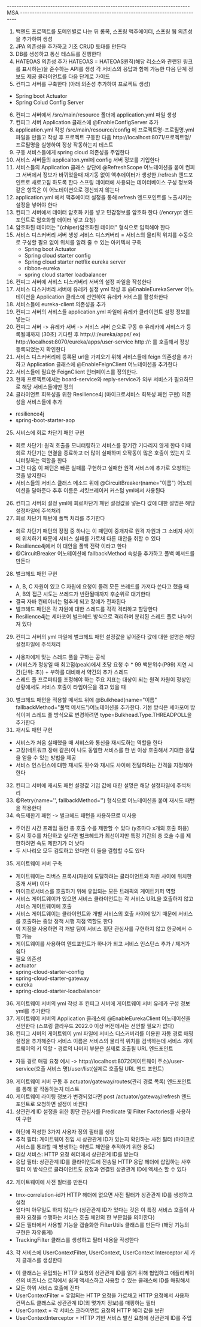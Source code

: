 ---------------------------------------------------------------------------- MSA ----------------------------------------------------------------------------
1. 백엔드 프로젝트를 도메인별로 나눈 뒤 롬복, 스프링 액추에이터, 스프링 웹 의존성을 추가하여 생성
2. JPA 의존성을 추가하고 기초 CRUD 토대를 만든다
3. DB를 생성하고 통신 테스트를 진행한다
4. HATEOAS 의존성 추가
  HATEOAS = HATEOAS원칙(해당 리소스와 관련된 링크를 표시하는)을 준수하는 API를 생성
  각 서비스의 응답과 함께 가능한 다음 단계 정보도 제공 클라이언트를 다음 단계로 가이드
5. 컨피그 서버를 구축한다 (아래 의존성 추가하여 프로젝트 생성)
  - Spring boot Actuator
  - Spring Colud Config Server
6. 컨피그 서버에서 /src/main/resource 폴더에 application.yml 파일 생성
7. 컨피그 서버 Application 클래스에 @EnableConfigServer 추가
8. application.yml 작성 /src/main/resource/config 에 프로젝트명-프로필명.yml 파일을 만들고 작성 후 프로젝트 구동한 다음 http://localhost:8071/프로젝트명/프로필명을 실행하여
  정상 작동하는지 테스트
9. 구동 서비스들에게 spring cloud 의존성을 주입한다
10. 서비스 서버들의 applicaiton.yml에 config 서버 정보를 기입한다
11. 서비스들의 Application 클래스 상단에 @RefreshScope 어노테이션을 붙여 컨피그 서버에서 정보가 바뀌었을때 재기동 없이 액추에이터가 생성한 /refresh 엔드포인트로 새로고침 하도록 한다
    스프링 데이터에 사용되는 데이터베이스 구성 정보와 같은 항목은 이 어노테이션으로 갱신되지 않는다
12. application.yml 에서 액추에이터 설정을 통해 refresh 엔드포인트를 노출시키는 설정을 넣어야 한다
13. 컨피그 서버에서 데이터 암호화 키를 넣고 민감정보를 암호화 한다 (/encrypt 엔드포인트로 암호화할 데이터 넣고 요청) 
14. 암호화된 데이터는 "{chiper}암호화된 데이터" 형식으로 입력해야 한다
15. 서비스 디스커버리 서버 생성
    서비스 디스커버리 = 서비스의 물리적 위치를 수동으로 구성할 필요 없이 위치를 알려 줄 수 있는 아키텍처 구축
    - Spring boot Actuator
    - Spring cloud starter config
    - Spring cloud starter netflix eureka server
    - ribbon-eureka
    - spring cloud starter loadbalancer
16. 컨피그 서버에 서비스 디스커버리 서버의 설정 파일을 작성한다
17. 서비스 디스커버리 서버에 유레카 설정 yml 작성 후 @EnableEurekaServer 어노테이션을 Application 클래스에 선언하여 유레카 서비스를 활성화한다
18. 서비스들에 eureka-client 의존성을 추가
19. 컨피그 서버의 서비스들 application.yml 파일에 유레카 클라이언트 설정 정보를 넣는다
20. 컨피그 서버 -> 유레카 서버 -> 서비스 서버 순으로 구동 후 유레카에 서비스가 등록될때까지 (30초) 기다린 후
  http://<eureka service>:<port>/eureka/apps/<APPID> ex) http://localhost:8070/eureka/apps/user-service
  http://<eureka service>:<port>
  를 호출해서 정상 등록되었는지 확인한다
21. 서비스 디스커버리에 등록된 url을 가져오기 위해 서비스들에 feign 의존성을 추가하고 Application 클래스에 @EnableFeignClient 어노테이션을 추가한다
22. 서비스들에 필요한 FeignClient 인터페이스를 정의한다.
23. 현재 프로젝트에서는 board-service와 reply-service가 외부 서비스가 필요하므로 해당 서비스들에만 정의
24. 클라이언트 회복성을 위한 Resilience4j (마이크로서비스 회복성 패턴 구현) 의존성을 서비스들에 추가
   - resilience4j
   - spring-boot-starter-aop
25. 서비스에 회로 차단기 패턴 구현
   - 회로 차단기: 원격 호출을 모니터링하고 서비스를 장기간 기다리지 않게 한다 이때 회로 차단기는 연결을 종료하고 더 많이 실패하며 오작동이 많은 호출이 있는지 모니터링하는 역할을 한다
   - 그런 다음 이 패턴은 빠른 실패를 구현하고 실패한 원격 서비스에 추가로 요청하는것을 방지한다
   - 서비스들의 서비스 클래스 메소드 위에 @CircuitBreaker(name="이름") 어노테이션을 달아준다 추후 이름은 서킷브레이커 커스텀 yml에서 사용된다
26. 컨피그 서버의 설정 yml에 회로차단기 패턴 설정값을 넣는다 값에 대한 설명은 해당 설정파일에 주석처리
27. 회로 차단기 패턴에 폴백 처리를 추가한다
   - 회로 차단기 패턴의 장점 중 하나는 이 패턴이 중개자로 원격 자원과 그 소비자 사이에 위치하기 때문에 서비스 실패를 가로채 다른 대안을 취할 수 있다
   - Resilience4j에서 이 대안을 폴백 전략 이라고 한다
   - @CircuitBreaker 어노테이션에 fallbackMethod 속성을 추가하고 폴백 메서드를 만든다
28. 벌크헤드 패턴 구현
   - A, B, C 자원이 있고 C 자원에 요청이 몰려 모든 쓰레드를 가져다 쓴다고 했을 때 A, B의 접근 시도는 쓰레드가 반환될때까지 후순위로 대기한다
   - 결국 자바 컨테이너는 멈추게 되고 장애가 전파된다
   - 벌크헤드 패턴은 각 자원에 대한 스레드를 각각 격리하고 할당한다
   - Resilience4j는 세마포어 벌크헤드 방식으로 격리하며 분리된 스레드 풀로 나누어져 있다
29. 컨피그 서버의 yml 파일에 벌크헤드 패턴 설정값을 넣어준다 값에 대한 설명은 해당 설정파일에 주석처리
   - 사용자에게 맞는 스레드 풀을 구하는 공식
   - (서비스가 정상일 때 최고점(peak)에서 초당 요청 수 * 99 백분위수(P99) 지연 시간(단위: 초)) + 부하를 대비해서 약간의 추가 스레드
   - 스레드 풀 프로퍼티를 조정해야 하는 주요 지표는 대상이 되는 원격 자원이 정상인 상황에서도 서비스 호출이 타임아웃을 겪고 있을 때
30. 벌크헤드 패턴을 적용할 메서드 위에 @Bulkhead(name="이름" fallbackMethod="풀백 메서드")어노테이션을 추가한다.
   기본 방식은 세마포어 방식이며 스레드 풀 방식으로 변경하려면 type=Bulkhead.Type.THREADPOLL을 추가한다
31. 재시도 패턴 구현
   - 서비스가 처음 실패했을 때 서비스와 통신을 재시도하는 역할을 한다
   - 고장(네트워크 장애 같은)이 나도 동일한 서비스를 한 번 이상 호출해서 기대한 응답을 얻을 수 있는 방법을 제공
   - 서비스 인스턴스에 대한 재시도 횟수와 재시도 사이에 전달하려는 간격을 지정해야 한다
32. 컨피그 서버에 재시도 패턴 설정값 기입 값에 대한 설명은 해당 설정파일에 주석처리
33. @Retry(name='', fallbackMethod='') 형식으로 어노테이션을 붙여 재시도 패턴을 적용한다
34. 속도제한기 패턴 -> 벌크헤드 패턴을 사용하므로 미사용
   - 주어진 시간 프레임 동안 총 호출 수를 제한할 수 있다 (y초마다 x개의 호출 허용)
   - 동시 횟수를 차단하고 싶다면 벌크헤드가 최선이지만 특정 기간의 총 호술 수를 제한하려면 속도 제한기가 더 낫다
   - 두 시나리오 모두 검토하고 있다면 이 둘을 결합할 수도 있다
35. 게이트웨이 서버 구축
   - 게이트웨이는 리버스 프록시(자원에 도달하려는 클라이언트와 자원 사이에 위치한 중개 서버) 이다 
   - 마이크로서비스를 호출하기 위해 유입되는 모든 트래픽의 게이트키퍼 역할
   - 서비스 게이트웨이가 있으면 서비스 클라이언트는 각 서비스 URL을 호출하지 않고 서비스 게이트웨이에 호출
   - 서비스 게이트웨이는 클라이언트와 개별 서비스의 호출 사이에 있기 때문에 서비스를 호출하는 중앙 정책 시행 지점 역할도 한다
   - 이 지점을 사용하면 각 개발 팀이 서비스 횡단 관심사를 구현하지 않고 한곳에서 수행 가능
   - 게이트웨이를 사용하여 엔드포인트가 하나가 되고 서비스 인스턴스 추가 / 제거가 쉽다
   - 필요 의존성
   - actuator
   - spring-cloud-starter-config
   - spring-cloud-starter-gateway
   - eureka
   - spring-cloud-starter-loadbalancer
36. 게이트웨이 서버의 yml 작성 후 컨피그 서버에 게이트웨이 서버 유레카 구성 정보 yml를 추가한다
37. 게이트웨이 서버의 Application 클래스에 @EnableEurekaClient 어노테이션을 선언한다 (스프링 클라우드 2022.0 이상 버전에서는 선언할 필요가 없다)
38. 컨피그 서버의 게이트웨이 yml 파일에 서비스 디스커버리를 이용한 자동 경로 매핑 설정을 추가해준다 
                               서비스 이름은 서비스의 물리적 위치를 검색하는데 서비스 게이트웨이의 키 역할 - 경로의 나머지 부분은 실제로 호출될 URL 엔드포인트
   - 자동 경로 매핑 요청 예시 -> http://localhost:8072(게이트웨이 주소)/user-service(호출 서비스 명)/user/list(실제로 호출될 URL 엔드 포인트)
39. 게이트웨이 서버 구동 후 actuator/gateway/routes(관리 경로 목록) 엔드포인트를 통해 잘 작동하는지 테스트
40. 게이트웨이 라이팅 정보가 변경되었다면 post /actuator/gateway/refresh 엔드포인트로 요청하면 설정이 바뀐다
41. 상관관계 ID 설정을 위한 횡단 관심사를 Predicate 및 Filter Factories를 사용하여 구현
   - 하단에 작성한 3가지 사용자 정의 필터를 생성
   - 추적 필터: 게이트웨이 진입 시 상관관계 ID가 있는지 확인하는 사전 필터 (마이크로 서비스를 통과할 때 방생하는 이벤트 체인을 추적하기 위한 용도)
   - 대상 서비스: HTTP 요청 헤더에서 상관관계 ID를 받는다
   - 응답 필터: 상관관계 ID를 클라이언트에 전송될 HTTP 응답 헤더에 삽입하는 사후 필터 이 방식으로 클라이언트도 요청과 연결된 상관관계 ID에 엑세스 할 수 있다
42. 게이트웨이에 사전 필터를 만든다
   - tmx-correlation-id가 HTTP 헤더에 없으면 사전 필터가 상관관계 ID를 생성하고 설정
   - 있다며 아무일도 하지 않는다 (상관관계 ID가 있다는 것은 이 특정 서비스 호출이 사용자 요청을 수행하는 서비스 호출 체인의 한 부분임을 의미한다)
   - 모든 필터에서 사용할 기능을 캡슐화한 FilterUtils 클래스를 만든다 (해당 기능의 구현은 자유롭게)
   - TrackingFilter 클래스를 생성하고 필터 내용을 작성한다
43. 각 서비스에 UserContextFilter, UserContext, UserContext Interceptor 세 가지 클래스를 생성한다
   - 이 클래스는 유입되는 HTTP 요청의 상관관계 ID를 읽기 위해 협업하고 애플리케이션의 비즈니스 로직에서 쉽게 액세스하고 사용할 수 있는 클래스에 ID를 매핑해서
   - 모든 하위 서비스 호출에 전파
   - UserContextFilter = 유입되는 HTTP 요청을 가로채고 HTTP 요청에서 사용자 컨텍스트 클래스로 상관관계 ID(외 몇가지 정보)를 매핑하는 필터
   - UserContext = 각 서비스 크라이언트 요청의 HTTP 헤더 값을 보관
   - UserContextInterceptor = HTTP 기반 서비스 발신 요청에 상관관계 ID를 주입

